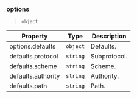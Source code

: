 ### options

> `object`

| Property | Type | Description |
| -- | -- | -- |
| options.defaults |  `object` |  Defaults. | 
| defaults.protocol |  `string` |  Subprotocol. | 
| defaults.scheme |  `string` |  Scheme. | 
| defaults.authority |  `string` |  Authority. | 
| defaults.path |  `string` |  Path. | 

